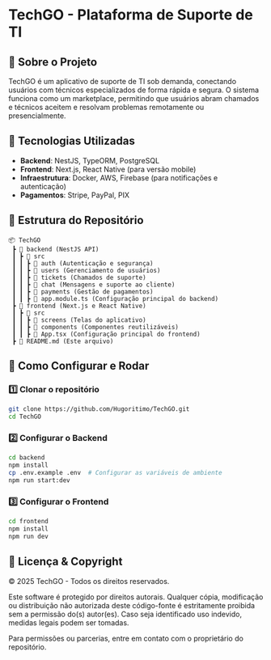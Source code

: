 # TechGO - Plataforma de Suporte de TI

## 📌 Sobre o Projeto
TechGO é um aplicativo de suporte de TI sob demanda, conectando usuários com técnicos especializados de forma rápida e segura. O sistema funciona como um marketplace, permitindo que usuários abram chamados e técnicos aceitem e resolvam problemas remotamente ou presencialmente.

## 🚀 Tecnologias Utilizadas
- **Backend**: NestJS, TypeORM, PostgreSQL
- **Frontend**: Next.js, React Native (para versão mobile)
- **Infraestrutura**: Docker, AWS, Firebase (para notificações e autenticação)
- **Pagamentos**: Stripe, PayPal, PIX

## 📂 Estrutura do Repositório
```
📦 TechGO
 ┣ 📂 backend (NestJS API)
 ┃ ┣ 📂 src
 ┃ ┃ ┣ 📂 auth (Autenticação e segurança)
 ┃ ┃ ┣ 📂 users (Gerenciamento de usuários)
 ┃ ┃ ┣ 📂 tickets (Chamados de suporte)
 ┃ ┃ ┣ 📂 chat (Mensagens e suporte ao cliente)
 ┃ ┃ ┣ 📂 payments (Gestão de pagamentos)
 ┃ ┃ ┣ 📜 app.module.ts (Configuração principal do backend)
 ┣ 📂 frontend (Next.js e React Native)
 ┃ ┣ 📂 src
 ┃ ┃ ┣ 📂 screens (Telas do aplicativo)
 ┃ ┃ ┣ 📂 components (Componentes reutilizáveis)
 ┃ ┃ ┣ 📜 App.tsx (Configuração principal do frontend)
 ┣ 📜 README.md (Este arquivo)
```

## 🔧 Como Configurar e Rodar
### 1️⃣ Clonar o repositório
```sh
git clone https://github.com/Hugoritimo/TechGO.git
cd TechGO
```
### 2️⃣ Configurar o Backend
```sh
cd backend
npm install
cp .env.example .env  # Configurar as variáveis de ambiente
npm run start:dev
```
### 3️⃣ Configurar o Frontend
```sh
cd frontend
npm install
npm run dev
```

## 📜 Licença & Copyright
© 2025 TechGO - Todos os direitos reservados.

Este software é protegido por direitos autorais. Qualquer cópia, modificação ou distribuição não autorizada deste código-fonte é estritamente proibida sem a permissão do(s) autor(es). Caso seja identificado uso indevido, medidas legais podem ser tomadas.

Para permissões ou parcerias, entre em contato com o proprietário do repositório.

